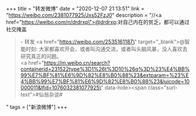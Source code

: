 +++
title = "转发微博"
date = "2020-12-07 21:13:51"
link = "https://weibo.com/2381077925/Jxs52FzJ0"
description = "//<a href=\"https://weibo.com/n/drdrxp\">@drdrxp</a>:对自己内在的贫乏，都可以通过社交掩盖<br><blockquote> - 转发 <a href=\"https://weibo.com/2535161187\" target=\"_blank\">@智能时刻</a>: 大家都喜欢开会，或者叫沟通交流，或者叫头脑风暴，没人喜欢去研究真正的问题。<br><a href=\"https://m.weibo.cn/search?containerid=231522type%3D1%26t%3D10%26q%3D%23%E4%BB%99%E7%BF%81%E6%9D%82%E8%B0%88%23&extparam=%23%E4%BB%99%E7%BF%81%E6%9D%82%E8%B0%88%23&luicode=10000011&lfid=1076032381077925\" data-hide><span class=\"surl-text\">#仙翁杂谈#</span></a> </blockquote>"
tags = ["新浪微博"]
+++
